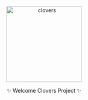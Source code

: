 <div align="center">
<a href="https://clovers-project.github.io/">
    <img src="https://raw.githubusercontent.com/clovers-project/clovers/master/attachment/icon.svg" width="200" height="200" alt="clovers" />
</a>

✨ Welcome Clovers Project ✨

</div>
